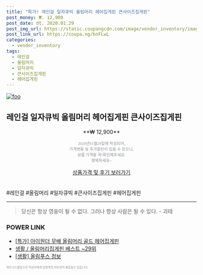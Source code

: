 ```yaml
--- 
title: "특가! 레인걸 일자큐빅 올림머리 헤어집게핀 큰사이즈집게핀" 
post_money: ₩. 12,900 
post_date: dt. 2020.01.29 
post_img_url: https://static.coupangcdn.com/image/vendor_inventory/images/2017/03/02/14/6/a20cab36-0fac-47fe-8e54-df842fc259e4.jpg 
post_link_url: https://coupa.ng/bnFLwL 
categories: 
  - vendor_inventory 
tags: 
  - 레인걸 
  - 올림머리 
  - 일자큐빅 
  - 큰사이즈집게핀 
  - 헤어집게핀 
--- 
```

[![foo](https://static.coupangcdn.com/image/vendor_inventory/images/2017/03/02/14/6/a20cab36-0fac-47fe-8e54-df842fc259e4.jpg)](https://coupa.ng/bnFLwL) 

## 레인걸 일자큐빅 올림머리 헤어집게핀 큰사이즈집게핀 
<p style="text-align: center;">**₩ 12,900**</p> 
<p style="text-align: center;"><span style="color: #898c8f; font-family: Georgia,Times,serif; font-size: 0.75em;">2020년01월29일에 작성되어, <br>가격변동 및 추가할인이 있을 수 있으니,<br> 상품 가격을 꼭!확인해주세요.<br>행복하세요~</span> 
</p>	 
<div markdown="0" style="text-align: center;"><a href="https://coupa.ng/bnFLwL" class="btn btn--success">상품가격 및 후기 보러가기</a></div> 
<br><br> 
  #레인걸 #올림머리 #일자큐빅 #큰사이즈집게핀 #헤어집게핀 
<hr> 

> 당신은 항상 영웅이 될 수 없다. 그러나 항상 사람은 될 수 있다. - 괴테 


### POWER LINK

* <a href="https://blog.naver.com/sakai111/221790320639" target="_blank">[특가] 아이원더 무배 올림머리 골드 헤어집게핀</a>
* <a href="https://blog.naver.com/santokki14/221789272147" target="_blank">생활 / 올림머리집게핀 베스트 ~29위</a>
* <a href="https://blog.naver.com/santokki14/221772150791" target="_blank"> [생활] 올림푸스 정보 </a>

<span style="color: #898c8f; font-family: Georgia,Times,serif; font-size: 0.55em;">파트너스활동으로 작성자에게 일정액의 커미션이 제공될수 있습니다.</span> 
